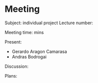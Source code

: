 # Meeting

Subject: individual project
Lecture number: <number>

Meeting time: <time> mins

Present: 
- Gerardo Aragon Camarasa
- Andras Bodrogai

Discussion: 


Plans: